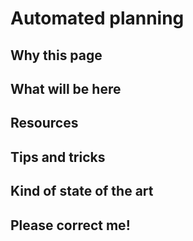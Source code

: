 # Automated planning
## Why this page
## What will be here
## Resources
## Tips and tricks
## Kind of state of the art
## Please correct me!

